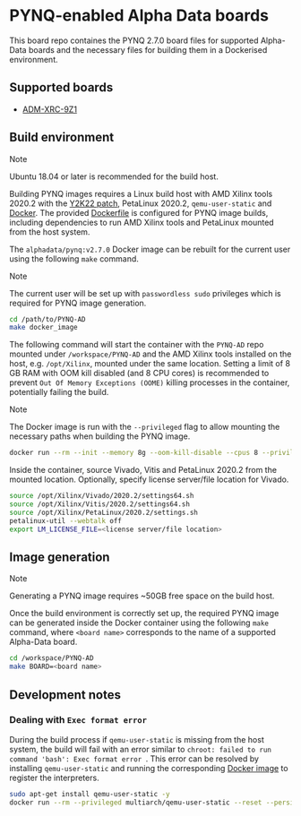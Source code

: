 # PYNQ-enabled Alpha Data boards

This board repo containes the PYNQ 2.7.0 board files for supported Alpha-Data boards and the necessary files for building them in a Dockerised environment.

## Supported boards

- [ADM-XRC-9Z1](https://alpha-data.com/product/adm-xrc-9z1/)

## Build environment

> [!NOTE]
> Ubuntu 18.04 or later is recommended for the build host.

Building PYNQ images requires a Linux build host with AMD Xilinx tools 2020.2 with the [Y2K22 patch](https://adaptivesupport.amd.com/s/article/76960?language=en_US), PetaLinux 2020.2, `qemu-user-static` and [Docker](https://docs.docker.com/engine/install/). The provided [Dockerfile](./Dockerfile) is configured for PYNQ image builds, including dependencies to run AMD Xilinx tools and PetaLinux mounted from the host system.

The `alphadata/pynq:v2.7.0` Docker image can be rebuilt for the current user using the following `make` command.

> [!NOTE]
> The current user will be set up with `passwordless sudo` privileges which is required for PYNQ image generation.

```bash
cd /path/to/PYNQ-AD
make docker_image
```

The following command will start the container with the `PYNQ-AD` repo mounted under `/workspace/PYNQ-AD` and the AMD Xilinx tools installed on the host, e.g. `/opt/Xilinx`, mounted under the same location. Setting a limit of 8 GB RAM with OOM kill disabled (and 8 CPU cores) is recommended to prevent `Out Of Memory Exceptions (OOME)` killing processes in the container, potentially failing the build.

> [!NOTE]
> The Docker image is run with the `--privileged` flag to allow mounting the necessary paths when building the PYNQ image.

```bash
docker run --rm --init --memory 8g --oom-kill-disable --cpus 8 --privileged --volume /path/to/PYNQ-AD:/workspace/PYNQ-AD --volume /tmp --mount type=bind,src=/opt/Xilinx,dst=/opt/Xilinx,ro,consistency=cached -it alphadata/pynq:v2.7.0 bash
```

Inside the container, source Vivado, Vitis and PetaLinux 2020.2 from the mounted location. Optionally, specify license server/file location for Vivado.

```bash
source /opt/Xilinx/Vivado/2020.2/settings64.sh
source /opt/Xilinx/Vitis/2020.2/settings64.sh
source /opt/Xilinx/PetaLinux/2020.2/settings.sh
petalinux-util --webtalk off
export LM_LICENSE_FILE=<license server/file location>
```

## Image generation

> [!NOTE]
> Generating a PYNQ image requires ~50GB free space on the build host.

Once the build environment is correctly set up, the required PYNQ image can be generated inside the Docker container using the following `make` command, where `<board name>` corresponds to the name of a supported Alpha-Data board.

```bash
cd /workspace/PYNQ-AD
make BOARD=<board name>
```

## Development notes

### Dealing with `Exec format error`

During the build process if `qemu-user-static` is missing from the host system, the build will fail with an error similar to `chroot: failed to run command 'bash': Exec format error
`. This error can be resolved by installing `qemu-user-static` and running the corresponding [Docker image](https://github.com/multiarch/qemu-user-static) to register the interpreters.

```bash
sudo apt-get install qemu-user-static -y
docker run --rm --privileged multiarch/qemu-user-static --reset --persistent yes
```
